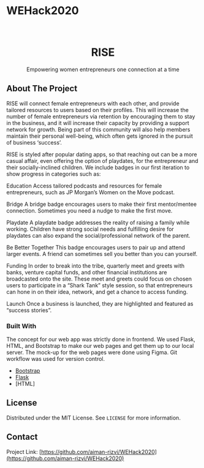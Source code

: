 # WEHack2020


<!-- PROJECT SHIELDS -->
<!--
*** I'm using markdown "reference style" links for readability.
*** Reference links are enclosed in brackets [ ] instead of parentheses ( ).
*** See the bottom of this document for the declaration of the reference variables
*** for contributors-url, forks-url, etc. This is an optional, concise syntax you may use.
*** https://www.markdownguide.org/basic-syntax/#reference-style-links
-->




<!-- PROJECT LOGO -->
<br />
<p align="center">
  

  <h1 align="center">RISE</h1>

  <p align="center">
Empowering women entrepreneurs one connection at a time <br />
    
    
  </p>
</p>





<!-- ABOUT THE PROJECT -->
## About The Project


RISE will connect female entrepreneurs with each other, and provide tailored resources to users based on their profiles. This will increase the number of female entrepreneurs via retention by encouraging them to stay in the business, and it will increase their capacity by providing a support network for growth. Being part of this community will also help members maintain their personal well-being, which often gets ignored in the pursuit of business ‘success’.

RISE is styled after popular dating apps, so that reaching out can be a more casual affair, even offering the option of playdates, for the entrepreneur and their socially-inclined children. We include badges in our first iteration to show progress in categories such as:

Education
Access tailored podcasts and resources for female entrepreneurs, such as JP Morgan’s Women on the Move podcast.

Bridge
A bridge badge encourages users to make their first mentor/mentee connection. Sometimes you need a nudge to make the first move.

Playdate
A playdate badge addresses the reality of raising a family while working. Children have strong social needs and fulfilling desire for playdates can also expand the social/professional network of the parent.

Be Better Together
This badge encourages users to pair up and attend larger events. A friend can sometimes sell you better than you can yourself.

Funding In order to break into the tribe, quarterly meet and greets with banks, venture capital funds, and other financial institutions are broadcasted onto the site. These meet and greets could focus on chosen users to participate in a “Shark Tank” style session, so that entrepreneurs can hone in on their idea, network, and get a chance to access funding.

Launch Once a business is launched, they are highlighted and featured as “success stories”.

### Built With


The concept for our web app was strictly done in frontend. We used Flask, HTML, and Bootstrap to make our web pages and get them up to our local server. The mock-up for the web pages were done using Figma. Git workflow was used for version control.
* [Bootstrap](https://getbootstrap.com)
* [Flask](https://flask.palletsprojects.com/en/1.1.x/)
* [HTML]





<!-- LICENSE -->
## License

Distributed under the MIT License. See `LICENSE` for more information.



<!-- CONTACT -->
## Contact



Project Link: [https://github.com/aiman-rizvi/WEHack2020](https://github.com/aiman-rizvi/WEHack2020)









